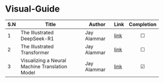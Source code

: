 # Visual-Guide

| S.N | Title | Author | Link | Completion |
| ---- | ---- | ---- | ---- | :--: |
| 1 | The Illustrated DeepSeek-R1 | Jay Alammar | [link](https://newsletter.languagemodels.co/p/the-illustrated-deepseek-r1) | &#x2610; |
| 2 | The Illustrated Transformer | Jay Alammar | [link](https://jalammar.github.io/illustrated-transformer/) | &#x2610; |
| 3 | Visualizing a Neural Machine Translation Model | Jay Alammar | [link](https://jalammar.github.io/visualizing-neural-machine-translation-mechanics-of-seq2seq-models-with-attention/) | &#x2611; |
